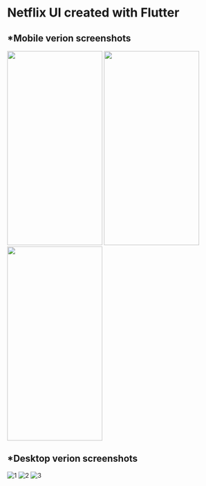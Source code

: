# Netflix UI created with Flutter

## *Mobile verion screenshots

<img src="https://github.com/abhay-2105/Netflix-Clone-Flutter/blob/master/screenshots/netflix%20mobile%20screenshot%20(1).jpeg" width="220" height="450">  <img src="https://github.com/abhay-2105/Netflix-Clone-Flutter/blob/master/screenshots/netflix%20mobile%20screenshot%20(2).jpeg" width="220" height="450">  <img src="https://github.com/abhay-2105/Netflix-Clone-Flutter/blob/master/screenshots/netflix%20mobile%20screenshot%20(3).jpeg" width="220" height="450">

## *Desktop verion screenshots
![1](https://github.com/abhay-2105/Netflix-Clone-Flutter/blob/master/screenshots/netflix%20desktop%20screenshot(1).png)
![2](https://github.com/abhay-2105/Netflix-Clone-Flutter/blob/master/screenshots/netflix%20desktop%20screenshot(2).png)
![3](https://github.com/abhay-2105/Netflix-Clone-Flutter/blob/master/screenshots/netflix%20desktop%20screenshot(3).png)
